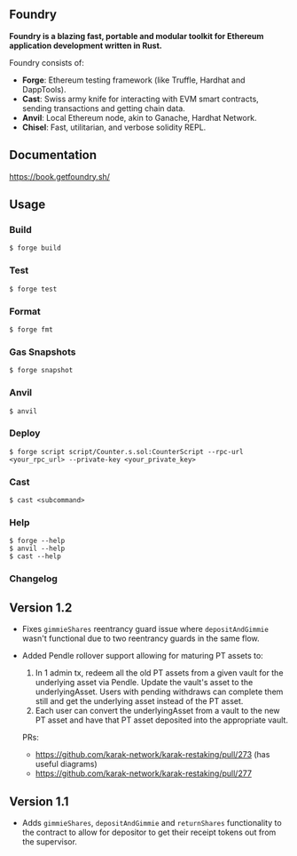 ## Foundry

**Foundry is a blazing fast, portable and modular toolkit for Ethereum application development written in Rust.**

Foundry consists of:

- **Forge**: Ethereum testing framework (like Truffle, Hardhat and DappTools).
- **Cast**: Swiss army knife for interacting with EVM smart contracts, sending transactions and getting chain data.
- **Anvil**: Local Ethereum node, akin to Ganache, Hardhat Network.
- **Chisel**: Fast, utilitarian, and verbose solidity REPL.

## Documentation

https://book.getfoundry.sh/

## Usage

### Build

```shell
$ forge build
```

### Test

```shell
$ forge test
```

### Format

```shell
$ forge fmt
```

### Gas Snapshots

```shell
$ forge snapshot
```

### Anvil

```shell
$ anvil
```

### Deploy

```shell
$ forge script script/Counter.s.sol:CounterScript --rpc-url <your_rpc_url> --private-key <your_private_key>
```

### Cast

```shell
$ cast <subcommand>
```

### Help

```shell
$ forge --help
$ anvil --help
$ cast --help
```

### Changelog

## Version 1.2

- Fixes `gimmieShares` reentrancy guard issue where `depositAndGimmie` wasn't functional due to two reentrancy guards in the same flow.
- Added Pendle rollover support allowing for maturing PT assets to:

  1. In 1 admin tx, redeem all the old PT assets from a given vault for the underlying asset via Pendle. Update the vault's asset to the underlyingAsset. Users with pending withdraws can complete them still and get the underlying asset instead of the PT asset.
  2. Each user can convert the underlyingAsset from a vault to the new PT asset and have that PT asset deposited into the appropriate vault.

  PRs:

  - https://github.com/karak-network/karak-restaking/pull/273 (has useful diagrams)
  - https://github.com/karak-network/karak-restaking/pull/277

## Version 1.1

- Adds `gimmieShares`, `depositAndGimmie` and `returnShares` functionality to the contract to allow for depositor to get their receipt tokens out from the supervisor.
